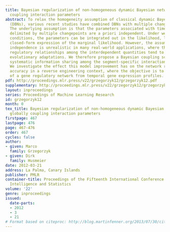 ```yaml
---
title: Bayesian regularization of non-homogeneous dynamic Bayesian networks by globally
  coupling interaction parameters
abstract: To relax the homogeneity assumption of classical dynamic Bayesian networks
  (DBNs), various recent studies have combined DBNs with multiple changepoint processes.
  The underlying assumption is that the parameters associated with time series segments
  delimited by multiple changepoints are a priori independent. Under weak regularity
  conditions, the parameters can be integrated out in the likelihood, leading to a
  closed-form expression of the marginal likelihood. However, the assumption of prior
  independence is unrealistic in many real-world applications, where the segment-specific
  regulatory relationships among the interdependent quantities tend to undergo gradual
  evolutionary adaptations. We therefore propose a Bayesian coupling scheme to introduce
  systematic information sharing among the segment-specific interaction parameters.
  We investigate the effect this model improvement has on the network reconstruction
  accuracy in a reverse engineering context, where the objective is to learn the structure
  of a gene regulatory network from temporal gene expression profiles.
pdf: http://proceedings.mlr.press/v22/grzegorzyk12/grzegorzyk12.pdf
supplementary: http://proceedings.mlr.press/v22/grzegorzyk12/grzegorzyk12Supple.pdf
layout: inproceedings
series: Proceedings of Machine Learning Research
id: grzegorzyk12
month: 0
tex_title: Bayesian regularization of non-homogeneous dynamic Bayesian networks by
  globally coupling interaction parameters
firstpage: 467
lastpage: 476
page: 467-476
order: 467
cycles: false
author:
- given: Marco
  family: Grzegorzyk
- given: Dirk
  family: Husmeier
date: 2012-03-21
address: La Palma, Canary Islands
publisher: PMLR
container-title: Proceedings of the Fifteenth International Conference on Artificial
  Intelligence and Statistics
volume: '22'
genre: inproceedings
issued:
  date-parts:
  - 2012
  - 3
  - 21
# Format based on citeproc: http://blog.martinfenner.org/2013/07/30/citeproc-yaml-for-bibliographies/
---
```

